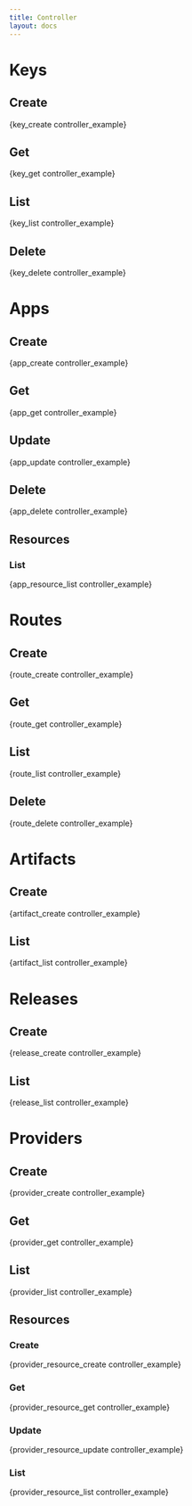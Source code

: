 ```yaml
---
title: Controller
layout: docs
---
```


# Keys

## Create

{key_create controller_example}

## Get

{key_get controller_example}

## List

{key_list controller_example}

## Delete

{key_delete controller_example}

# Apps

## Create

{app_create controller_example}

## Get

{app_get controller_example}

## Update

{app_update controller_example}

## Delete

{app_delete controller_example}

## Resources

### List

{app_resource_list controller_example}

# Routes

## Create

{route_create controller_example}

## Get

{route_get controller_example}

## List

{route_list controller_example}

## Delete

{route_delete controller_example}

# Artifacts

## Create

{artifact_create controller_example}

## List

{artifact_list controller_example}

# Releases

## Create

{release_create controller_example}

## List

{release_list controller_example}

# Providers

## Create

{provider_create controller_example}

## Get

{provider_get controller_example}

## List

{provider_list controller_example}

## Resources

### Create

{provider_resource_create controller_example}

### Get

{provider_resource_get controller_example}

### Update

{provider_resource_update controller_example}

### List

{provider_resource_list controller_example}
